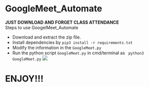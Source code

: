 # GoogleMeet_Automate
**JUST DOWNLOAD AND FORGET CLASS ATTENDANCE**
<br>Steps to use GoogelMeet_Automate<br>
- Download and extract the zip file.
- Install dependencies by `pip3 install -r requirements.txt`
- Modify the information in the `GoogleMeet.py`
- Run the python script `GoogleMeet.py` in cmd/terminal as ` python3 GoogleMeet.py`
<img src ="./gif/demo.gif"><br>
# ENJOY!!!
